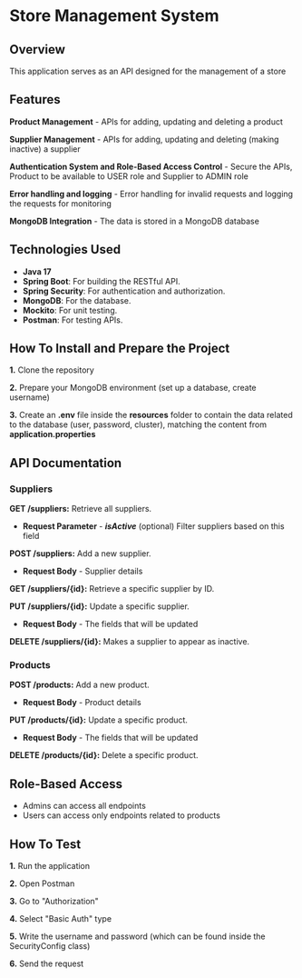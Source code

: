 # Store Management System

## Overview
This application serves as an API designed for the management of a store

## Features
**Product Management** - APIs for adding, updating and deleting a product

**Supplier Management** - APIs for adding, updating and deleting (making inactive) a supplier

**Authentication System and Role-Based Access Control** - Secure the APIs, Product to be available to USER role and Supplier to ADMIN role

**Error handling and logging** - Error handling for invalid requests and logging the requests for monitoring

**MongoDB Integration** - The data is stored in a MongoDB database

## Technologies Used
- **Java 17**
- **Spring Boot**: For building the RESTful API.
- **Spring Security**: For authentication and authorization.
- **MongoDB**: For the database.
- **Mockito**: For unit testing.
- **Postman**: For testing APIs.

## How To Install and Prepare the Project
**1.** Clone the repository

**2.** Prepare your MongoDB environment (set up a database, create username)

**3.** Create an **.env** file inside the **resources** folder to contain the data related to the database (user, password, cluster), matching the content from **application.properties**

## API Documentation
### Suppliers
**GET /suppliers:** Retrieve all suppliers.
    
  - **Request Parameter** - _**isActive**_ (optional) Filter suppliers based on this field
    
**POST /suppliers:** Add a new supplier.
    
  - **Request Body** - Supplier details 
    
**GET /suppliers/{id}:** Retrieve a specific supplier by ID.

**PUT /suppliers/{id}:** Update a specific supplier.
  - **Request Body** - The fields that will be updated

**DELETE /suppliers/{id}:** Makes a supplier to appear as inactive.
### Products
**POST /products:** Add a new product.

  - **Request Body** - Product details

**PUT /products/{id}:** Update a specific product.
    
  - **Request Body** - The fields that will be updated
    
**DELETE /products/{id}:** Delete a specific product.

## Role-Based Access
- Admins can access all endpoints
- Users can access only endpoints related to products

## How To Test
**1.** Run the application

**2.** Open Postman

**3.** Go to "Authorization"

**4.** Select "Basic Auth" type

**5.** Write the username and password (which can be found inside the SecurityConfig class)

**6.** Send the request
